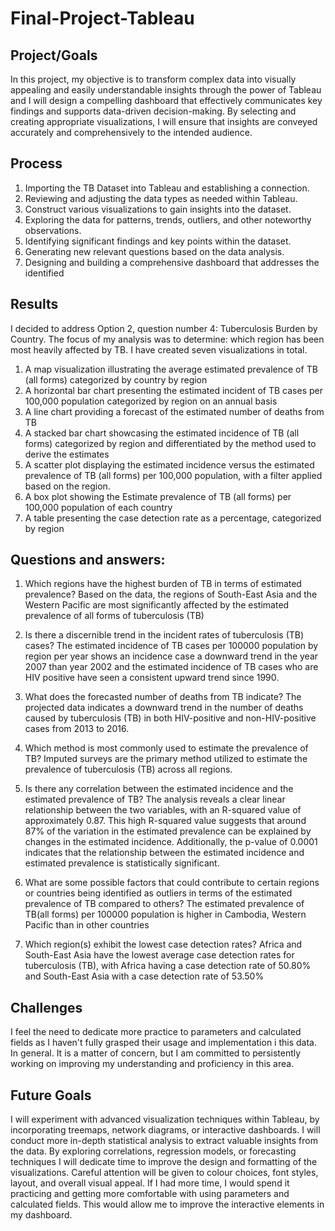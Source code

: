 # Final-Project-Tableau

## Project/Goals
In this project, my objective is to transform complex data into visually appealing and easily understandable insights through the power of Tableau and I will design a compelling dashboard that effectively communicates key findings and supports data-driven decision-making. By selecting and creating appropriate visualizations, I will ensure that insights are conveyed accurately and comprehensively to the intended audience.

## Process

 1. Importing the TB Dataset into Tableau and establishing a connection.
 2. Reviewing and adjusting the data types as needed within Tableau.
 3. Construct various visualizations to gain insights into the dataset.
 4. Exploring the data for patterns, trends, outliers, and other noteworthy observations.
 5. Identifying significant findings and key points within the dataset.
 6. Generating new relevant questions based on the data analysis.
 7. Designing and building a comprehensive dashboard that addresses the identified 

## Results
I decided to address Option 2, question number 4: Tuberculosis Burden by Country.
The focus of my analysis was to determine: which region has been most heavily affected by TB. 
I have created seven visualizations in total. 
1. A map visualization illustrating the average estimated prevalence of TB (all forms) categorized by country by region
2. A horizontal bar chart presenting the estimated incident of TB cases per 100,000 population categorized by region on an annual basis
3. A line chart providing a forecast of the estimated number of deaths from TB
4. A stacked bar chart showcasing the estimated incidence of TB (all forms) categorized by region and differentiated by the method used to derive the estimates
5. A scatter plot displaying the estimated incidence versus the estimated prevalence of TB (all forms) per 100,000 population, with a filter applied based on the region.
6. A box plot showing the Estimate prevalence of TB (all forms) per 100,000 population of each country
7. A table presenting the case detection rate as a percentage, categorized by region

## Questions and answers:
1. Which regions have the highest burden of TB in terms of estimated prevalence?
Based on the data, the regions of South-East Asia and the Western Pacific are most significantly affected by the estimated prevalence of all forms of tuberculosis (TB)

2. Is there a discernible trend in the incident rates of tuberculosis (TB) cases?
The estimated incidence of TB cases per 100000 population by region per year shows an incidence case a downward trend in the year 2007 than year 2002 and the estimated incidence of TB cases who are HIV positive have seen a consistent upward trend since 1990.

3. What does the forecasted number of deaths from TB indicate?
The projected data indicates a downward trend in the number of deaths caused by tuberculosis (TB) in both HIV-positive and non-HIV-positive cases from 2013 to 2016.

4. Which method is most commonly used to estimate the prevalence of TB?
Imputed surveys are the primary method utilized to estimate the prevalence of tuberculosis (TB) across all regions.

5. Is there any correlation between the estimated incidence and the estimated prevalence of TB?
The analysis reveals a clear linear relationship between the two variables, with an R-squared value of approximately 0.87. This high R-squared value suggests that around 87% of the variation in the estimated prevalence can be explained by changes in the estimated incidence. Additionally, the p-value of 0.0001 indicates that the relationship between the estimated incidence and estimated prevalence is statistically significant. 

6. What are some possible factors that could contribute to certain regions or countries being identified as outliers in terms of the estimated prevalence of TB compared to others?
The estimated prevalence of TB(all forms) per 100000 population is higher in Cambodia, Western Pacific than in other countries

7. Which region(s) exhibit the lowest case detection rates?
Africa and South-East Asia have the lowest average case detection rates for tuberculosis (TB), with Africa having a case detection rate of 50.80% and South-East Asia with a case detection rate of 53.50%

## Challenges 
I feel the need to dedicate more practice to parameters and calculated fields as I haven't fully grasped their usage and implementation i this data.
In general. It is a matter of concern, but I am committed to persistently working on improving my understanding and proficiency in this area.

## Future Goals
I will experiment with advanced visualization techniques within Tableau, by incorporating treemaps, network diagrams, or interactive dashboards.
I will conduct more in-depth statistical analysis to extract valuable insights from the data. By exploring correlations, regression models, or forecasting techniques
I will dedicate time to improve the design and formatting of the visualizations. Careful attention will be given to colour choices, font styles, layout, and overall visual appeal.
If I had more time, I would spend it practicing and getting more comfortable with using parameters and calculated fields. This would allow me to improve the interactive elements in my dashboard.
